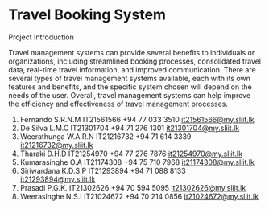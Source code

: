 # Travel Booking System


Project Introduction


Travel management systems can provide several benefits to individuals or organizations, including streamlined booking processes, consolidated travel data, real-time travel information, and improved communication. There are several types of travel management systems available, each with its own features and benefits, and the specific system chosen will depend on the needs of the user. Overall, travel management systems can help improve the efficiency and effectiveness of travel management processes.


1. Fernando S.R.N.M      IT21561566       +94 77 033 3510    it21561566@my.sliit.lk
2. De Silva L.M.C        IT21301704       +94 71 276 1301    it21301704@my.sliit.lk
3. Weerathunga W.A.R.N   IT21216732       +94 71 614 3339    it21216732@my.sliit.lk
4. Tharaki D.H.D         IT21254970       +94 77 276 7876    it21254970@my.sliit.lk
5. Kumarasinghe O.A      IT21174308       +94 75 710 7968    it21174308@my.sliit.lk
6. Siriwardana K.D.S.P   IT21293894       +94 71 088 8133    it21293894@my.sliit.lk
7. Prasadi P.G.K.        IT21302626       +94 70 594 5095    it21302626@my.sliit.lk
8. Weerasinghe N.S.I     IT21024672       +94 70 214 0856    it21024672@my.sliit.lk
